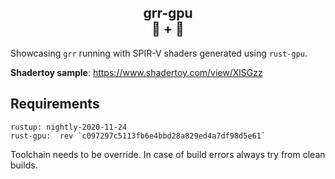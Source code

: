 <h2 align="center">
grr-gpu
<br>
🐅 + 🐉
</h2>

Showcasing `grr` running with SPIR-V shaders generated using `rust-gpu`.

**Shadertoy sample**: https://www.shadertoy.com/view/XlSGzz

## Requirements

```
rustup: nightly-2020-11-24
rust-gpu:  rev `c097297c5113fb6e4bbd28a829ed4a7df98d5e61`
```
Toolchain needs to be override. In case of build errors always try from clean builds.
